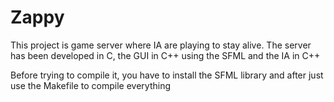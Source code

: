 # Zappy
This project is game server where IA are playing to stay alive. The server has been developed in C, the GUI in C++ using the SFML and the IA in C++

Before trying to compile it, you have to install the SFML library and after just use the Makefile to compile everything
